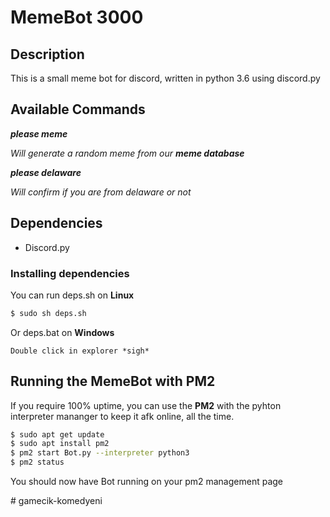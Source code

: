 # MemeBot 3000
## Description
This is a small meme bot for discord, written in python 3.6 using discord.py
## Available Commands
**_please meme_**

*Will generate a random meme from our **meme database***

**_please delaware_**

*Will confirm if you are from delaware or not* 
## Dependencies 
* Discord.py
### Installing dependencies
You can run deps.sh on **Linux**
```bash
$ sudo sh deps.sh
```
Or deps.bat on **Windows**
```
Double click in explorer *sigh*
```

## Running the MemeBot with PM2
If you require 100% uptime, you can use the **PM2** with the pyhton interpreter mananger to keep it afk online, all the time.
```bash
$ sudo apt get update
$ sudo apt install pm2
$ pm2 start Bot.py --interpreter python3
$ pm2 status 
```
You should now have Bot running on your pm2 management page

#   g a m e c i k - k o m e d y e n i  
 